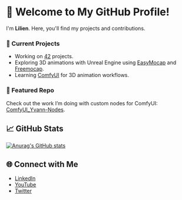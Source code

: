# 👋 Welcome to My GitHub Profile!
I'm **Lilien**. Here, you'll find my projects and contributions.

### 🔧 Current Projects
- Working on [42](https://42.fr/en/homepage/) projects.
- Exploring 3D animations with Unreal Engine using [EasyMocap](https://github.com/zju3dv/EasyMocap) and [Freemocap](https://github.com/freemocap/freemocap).
- Learning [ComfyUI](https://github.com/comfyanonymous/ComfyUI) for 3D animation workflows.

### 🚀 Featured Repo
Check out the work I’m doing with custom nodes for ComfyUI: [ComfyUI_Yvann-Nodes](https://github.com/yvann-ba/ComfyUI_Yvann-Nodes).

## 📈 GitHub Stats
[![Anurag's GitHub stats](https://github-readme-stats.vercel.app/api?username=Lilien86)](https://github.com/Lilien86/github-readme-stats)

## 🌐 Connect with Me
- [LinkedIn](https://www.linkedin.com/in/lilien-auger-93b1b2258/)
- [YouTube](https://www.youtube.com/channel/UCxgptCB1LLyliuXIEvfGAqw)
- [Twitter](https://x.com/Lilien_RIG)

